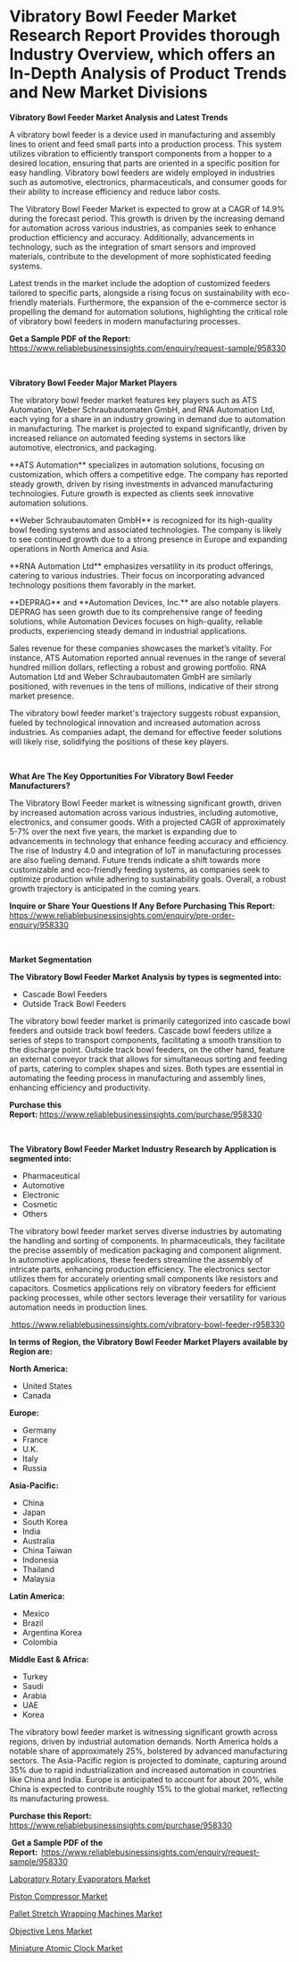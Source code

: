 <p><h1>Vibratory Bowl Feeder Market Research Report Provides thorough Industry Overview, which offers an In-Depth Analysis of Product Trends and New Market Divisions</h1></p><p><strong>Vibratory Bowl Feeder Market Analysis and Latest Trends</strong></p>
<p><p>A vibratory bowl feeder is a device used in manufacturing and assembly lines to orient and feed small parts into a production process. This system utilizes vibration to efficiently transport components from a hopper to a desired location, ensuring that parts are oriented in a specific position for easy handling. Vibratory bowl feeders are widely employed in industries such as automotive, electronics, pharmaceuticals, and consumer goods for their ability to increase efficiency and reduce labor costs.</p><p>The Vibratory Bowl Feeder Market is expected to grow at a CAGR of 14.9% during the forecast period. This growth is driven by the increasing demand for automation across various industries, as companies seek to enhance production efficiency and accuracy. Additionally, advancements in technology, such as the integration of smart sensors and improved materials, contribute to the development of more sophisticated feeding systems.</p><p>Latest trends in the market include the adoption of customized feeders tailored to specific parts, alongside a rising focus on sustainability with eco-friendly materials. Furthermore, the expansion of the e-commerce sector is propelling the demand for automation solutions, highlighting the critical role of vibratory bowl feeders in modern manufacturing processes.</p></p>
<p><strong>Get a Sample PDF of the Report:&nbsp;</strong> <a href="https://www.reliablebusinessinsights.com/enquiry/request-sample/958330?utm_campaign=1091&utm_medium=2&utm_source=Github&utm_content=ia&utm_term=17022025&utm_id=vibratory-bowl-feeder">https://www.reliablebusinessinsights.com/enquiry/request-sample/958330</a></p>
<p>&nbsp;</p>
<p><strong>Vibratory Bowl Feeder Major Market Players</strong></p>
<p><p>The vibratory bowl feeder market features key players such as ATS Automation, Weber Schraubautomaten GmbH, and RNA Automation Ltd, each vying for a share in an industry growing in demand due to automation in manufacturing. The market is projected to expand significantly, driven by increased reliance on automated feeding systems in sectors like automotive, electronics, and packaging.</p><p>**ATS Automation** specializes in automation solutions, focusing on customization, which offers a competitive edge. The company has reported steady growth, driven by rising investments in advanced manufacturing technologies. Future growth is expected as clients seek innovative automation solutions.</p><p>**Weber Schraubautomaten GmbH** is recognized for its high-quality bowl feeding systems and associated technologies. The company is likely to see continued growth due to a strong presence in Europe and expanding operations in North America and Asia.</p><p>**RNA Automation Ltd** emphasizes versatility in its product offerings, catering to various industries. Their focus on incorporating advanced technology positions them favorably in the market.</p><p>**DEPRAG** and **Automation Devices, Inc.** are also notable players. DEPRAG has seen growth due to its comprehensive range of feeding solutions, while Automation Devices focuses on high-quality, reliable products, experiencing steady demand in industrial applications.</p><p>Sales revenue for these companies showcases the market’s vitality. For instance, ATS Automation reported annual revenues in the range of several hundred million dollars, reflecting a robust and growing portfolio. RNA Automation Ltd and Weber Schraubautomaten GmbH are similarly positioned, with revenues in the tens of millions, indicative of their strong market presence.</p><p>The vibratory bowl feeder market's trajectory suggests robust expansion, fueled by technological innovation and increased automation across industries. As companies adapt, the demand for effective feeder solutions will likely rise, solidifying the positions of these key players.</p></p>
<p>&nbsp;</p>
<p><strong>What Are The Key Opportunities For Vibratory Bowl Feeder Manufacturers?</strong></p>
<p><p>The Vibratory Bowl Feeder market is witnessing significant growth, driven by increased automation across various industries, including automotive, electronics, and consumer goods. With a projected CAGR of approximately 5-7% over the next five years, the market is expanding due to advancements in technology that enhance feeding accuracy and efficiency. The rise of Industry 4.0 and integration of IoT in manufacturing processes are also fueling demand. Future trends indicate a shift towards more customizable and eco-friendly feeding systems, as companies seek to optimize production while adhering to sustainability goals. Overall, a robust growth trajectory is anticipated in the coming years.</p></p>
<p><strong>Inquire or Share Your Questions If Any Before Purchasing This Report:</strong> <a href="https://www.reliablebusinessinsights.com/enquiry/pre-order-enquiry/958330?utm_campaign=1091&utm_medium=2&utm_source=Github&utm_content=ia&utm_term=17022025&utm_id=vibratory-bowl-feeder">https://www.reliablebusinessinsights.com/enquiry/pre-order-enquiry/958330</a></p>
<p>&nbsp;</p>
<p><strong>Market Segmentation</strong></p>
<p><strong>The Vibratory Bowl Feeder Market Analysis by types is segmented into:</strong></p>
<p><ul><li>Cascade Bowl Feeders</li><li>Outside Track Bowl Feeders</li></ul></p>
<p><p>The vibratory bowl feeder market is primarily categorized into cascade bowl feeders and outside track bowl feeders. Cascade bowl feeders utilize a series of steps to transport components, facilitating a smooth transition to the discharge point. Outside track bowl feeders, on the other hand, feature an external conveyor track that allows for simultaneous sorting and feeding of parts, catering to complex shapes and sizes. Both types are essential in automating the feeding process in manufacturing and assembly lines, enhancing efficiency and productivity.</p></p>
<p><strong>Purchase this Report:&nbsp;</strong><a href="https://www.reliablebusinessinsights.com/purchase/958330?utm_campaign=1091&utm_medium=2&utm_source=Github&utm_content=ia&utm_term=17022025&utm_id=vibratory-bowl-feeder">https://www.reliablebusinessinsights.com/purchase/958330</a></p>
<p>&nbsp;</p>
<p><strong>The Vibratory Bowl Feeder Market Industry Research by Application is segmented into:</strong></p>
<p><ul><li>Pharmaceutical</li><li>Automotive</li><li>Electronic</li><li>Cosmetic</li><li>Others</li></ul></p>
<p><p>The vibratory bowl feeder market serves diverse industries by automating the handling and sorting of components. In pharmaceuticals, they facilitate the precise assembly of medication packaging and component alignment. In automotive applications, these feeders streamline the assembly of intricate parts, enhancing production efficiency. The electronics sector utilizes them for accurately orienting small components like resistors and capacitors. Cosmetics applications rely on vibratory feeders for efficient packing processes, while other sectors leverage their versatility for various automation needs in production lines.</p></p>
<p><a href="https://www.reliablebusinessinsights.com/vibratory-bowl-feeder-r958330?utm_campaign=1091&utm_medium=2&utm_source=Github&utm_content=ia&utm_term=17022025&utm_id=vibratory-bowl-feeder">&nbsp;https://www.reliablebusinessinsights.com/vibratory-bowl-feeder-r958330</a></p>
<p><strong>In terms of Region, the Vibratory Bowl Feeder Market Players available by Region are:</strong></p>
<p>
    <p> <strong> North America: </strong>
        <ul>
            <li>United States</li>
            <li>Canada</li>
        </ul>
        </p> 
    <p> <strong> Europe: </strong>
        <ul>
            <li>Germany</li>
            <li>France</li>
            <li>U.K.</li>
            <li>Italy</li>
            <li>Russia</li>
        </ul>
        </p> 
    <p> <strong> Asia-Pacific: </strong>
        <ul>
            <li>China</li>
            <li>Japan</li>
            <li>South Korea</li>
            <li>India</li>
            <li>Australia</li>
            <li>China Taiwan</li>
            <li>Indonesia</li>
            <li>Thailand</li>
            <li>Malaysia</li>
        </ul>
        </p> 
    <p> <strong> Latin America: </strong>
        <ul>
            <li>Mexico</li>
            <li>Brazil</li>
            <li>Argentina Korea</li>
            <li>Colombia</li>
        </ul>
        </p> 
    <p> <strong> Middle East & Africa: </strong>
        <ul>
            <li>Turkey</li>
            <li>Saudi</li>
            <li>Arabia</li>
            <li>UAE</li>
            <li>Korea</li>
        </ul>
    </p>
    </p>
<p><p>The vibratory bowl feeder market is witnessing significant growth across regions, driven by industrial automation demands. North America holds a notable share of approximately 25%, bolstered by advanced manufacturing sectors. The Asia-Pacific region is projected to dominate, capturing around 35% due to rapid industrialization and increased automation in countries like China and India. Europe is anticipated to account for about 20%, while China is expected to contribute roughly 15% to the global market, reflecting its manufacturing prowess.</p></p>
<p><strong>Purchase this Report: </strong><a href="https://www.reliablebusinessinsights.com/purchase/958330?utm_campaign=1091&utm_medium=2&utm_source=Github&utm_content=ia&utm_term=17022025&utm_id=vibratory-bowl-feeder">https://www.reliablebusinessinsights.com/purchase/958330</a></p>
<p>&nbsp;<strong>Get a Sample PDF of the Report:&nbsp;&nbsp;</strong><a href="https://www.reliablebusinessinsights.com/enquiry/request-sample/958330?utm_campaign=1091&utm_medium=2&utm_source=Github&utm_content=ia&utm_term=17022025&utm_id=vibratory-bowl-feeder">https://www.reliablebusinessinsights.com/enquiry/request-sample/958330</a></p>
<p><strong></strong></p>
<p><p><a href="https://github.com/briandahm87/Market-Research-Report-List-1/blob/main/laboratory-rotary-evaporators-market.md?utm_campaign=1091&utm_medium=2&utm_source=Github&utm_content=ia&utm_term=17022025&utm_id=vibratory-bowl-feeder">Laboratory Rotary Evaporators Market</a></p><p><a href="https://github.com/lestymbango/Market-Research-Report-List-1/blob/main/piston-compressor-market.md?utm_campaign=1091&utm_medium=2&utm_source=Github&utm_content=ia&utm_term=17022025&utm_id=vibratory-bowl-feeder">Piston Compressor Market</a></p><p><a href="https://github.com/hneefdelwyn/Market-Research-Report-List-1/blob/main/pallet-stretch-wrapping-machines-market.md?utm_campaign=1091&utm_medium=2&utm_source=Github&utm_content=ia&utm_term=17022025&utm_id=vibratory-bowl-feeder">Pallet Stretch Wrapping Machines Market</a></p><p><a href="https://github.com/felishtimoti/Market-Research-Report-List-1/blob/main/objective-lens-market.md?utm_campaign=1091&utm_medium=2&utm_source=Github&utm_content=ia&utm_term=17022025&utm_id=vibratory-bowl-feeder">Objective Lens Market</a></p><p><a href="https://github.com/muhjanaidu/Market-Research-Report-List-1/blob/main/miniature-atomic-clock-market.md?utm_campaign=1091&utm_medium=2&utm_source=Github&utm_content=ia&utm_term=17022025&utm_id=vibratory-bowl-feeder">Miniature Atomic Clock Market</a></p></p>